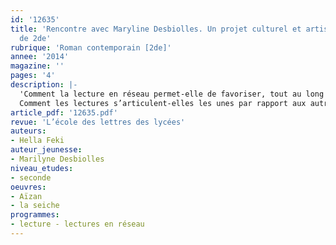 ```yaml
---
id: '12635'
title: 'Rencontre avec Maryline Desbiolles. Un projet culturel et artistique en classe
  de 2de'
rubrique: 'Roman contemporain [2de]'
annee: '2014'
magazine: ''
pages: '4'
description: |-
  'Comment la lecture en réseau permet-elle de favoriser, tout au long de l’année, la construction d’une bibliothèque intérieure ?
  Comment les lectures s’articulent-elles les unes par rapport aux autres, autour de projets culturels, comme, par exemple, la création d’un jeu de sept familles ou l’écriture d’une nouvelle collective ? C’est l’expérimentation de ces démarches avec une classe de seconde appelée à rencontrer Maryline Desbiolles dont rend compte cet article. Les transpositions qu’il pourra inspirer avec des classes de collège comme de lycée seront présentées sur ce blog…'
article_pdf: '12635.pdf'
revue: 'L’école des lettres des lycées'
auteurs:
- Hella Feki
auteur_jeunesse:
- Marilyne Desbiolles
niveau_etudes:
- seconde
oeuvres:
- Aïzan
- la seiche
programmes:
- lecture - lectures en réseau
---
```


